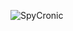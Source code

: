 ![SpyCronic](https://github.com/yuankong666/Ultimate-RAT-Collection/assets/128066597/911661cf-01f2-4d41-9a05-84d511848250)
